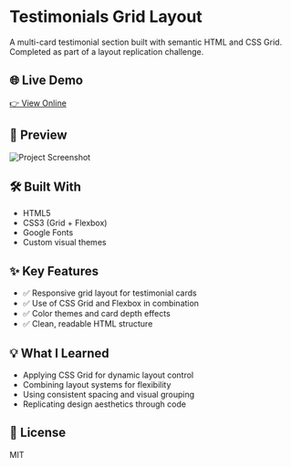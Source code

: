 # Testimonials Grid Layout

A multi-card testimonial section built with semantic HTML and CSS Grid. Completed as part of a layout replication challenge.

## 🌐 Live Demo  
[👉 View Online](https://vanta-zjm.github.io/testimonials-grid-layout/index.html)

## 📸 Preview  
![Project Screenshot](preview.png)

## 🛠️ Built With
- HTML5
- CSS3 (Grid + Flexbox)
- Google Fonts
- Custom visual themes

## ✨ Key Features
- ✅ Responsive grid layout for testimonial cards
- ✅ Use of CSS Grid and Flexbox in combination
- ✅ Color themes and card depth effects
- ✅ Clean, readable HTML structure

## 💡 What I Learned
- Applying CSS Grid for dynamic layout control
- Combining layout systems for flexibility
- Using consistent spacing and visual grouping
- Replicating design aesthetics through code

## 📄 License
MIT
